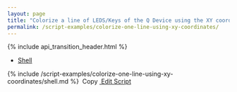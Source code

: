 ```yaml
---
layout: page
title: "Colorize a line of LEDS/Keys of the Q Device using the XY coordinates"
permalink: /script-examples/colorize-one-line-using-xy-coordinates/
---
```


{% include api_transition_header.html %}


<!-- Nav tabs -->
<ul class="nav nav-tabs code-nav-tabs" role="tablist">
  <li class="nav-item">
    <a class="nav-link active shell-language" id="colorize-one-line-xy-shell-tab" data-toggle="tab" href="#colorize-one-line-xy-shell" role="tab" aria-controls="colorize-one-line-xy-shell" aria-selected="false">Shell</a>
  </li>
</ul>

<!-- Tab panes -->
<div class="tab-content">
<!-- Shell code -->
<div class="code active tab-pane" id="colorize-one-line-xy-shell" role="tabpanel" aria-labelledby="colorize-one-line-xy-shell-tab" markdown="1">
{% include /script-examples/colorize-one-line-using-xy-coordinates/shell.md %}
<!-- copy button -->
<a class="btn btn-sm copy-action" data-toggle="tooltip" data-placement="top" title="copy"  onclick="copyToClipBoard('colorize-one-line-xy-shell')"><i class="fa fa-copy"></i>&nbsp;Copy</a>
<!-- edit button -->
<a class="btn btn-sm edit-action"  href="https://github.com/DasKeyboard/Daskeyboard.io/blob/master/_includes/script-examples/colorize-one-line-using-xy-coordinates/shell.md"><i class="fa fa-pencil"></i>&nbsp;Edit Script</a>
</div>

</div>

